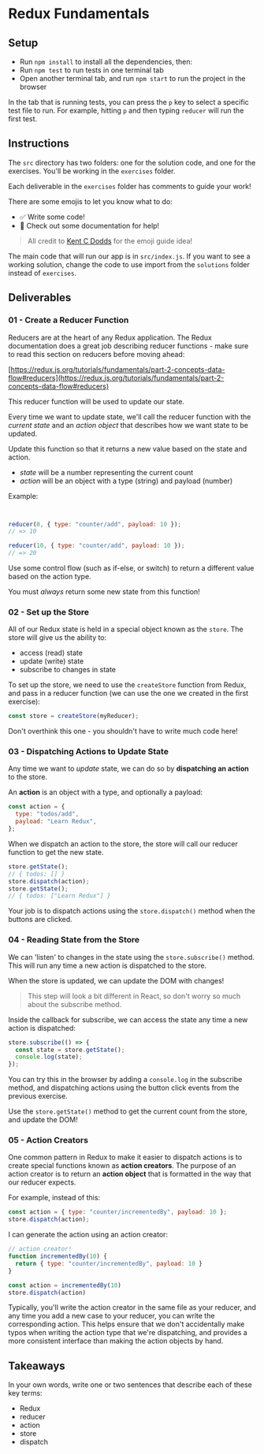 # Redux Fundamentals

## Setup

- Run `npm install` to install all the dependencies, then:
- Run `npm test` to run tests in one terminal tab
- Open another terminal tab, and run `npm start` to run the project in the
  browser

In the tab that is running tests, you can press the `p` key to select a specific
test file to run. For example, hitting `p` and then typing `reducer` will run
the first test.

## Instructions

The `src` directory has two folders: one for the solution code, and one for the
exercises. You'll be working in the `exercises` folder.

Each deliverable in the `exercises` folder has comments to guide your work!

There are some emojis to let you know what to do:

- ✅ Write some code!
- 📃 Check out some documentation for help!

> All credit to [Kent C Dodds](https://kentcdodds.com/) for the emoji guide
> idea!

The main code that will run our app is in `src/index.js`. If you want to see a
working solution, change the code to use import from the `solutions` folder
instead of `exercises`.

## Deliverables

### 01 - Create a Reducer Function

Reducers are at the heart of any Redux application. The Redux documentation does
a great job describing reducer functions - make sure to read this section on
reducers before moving ahead:

[https://redux.js.org/tutorials/fundamentals/part-2-concepts-data-flow#reducers](https://redux.js.org/tutorials/fundamentals/part-2-concepts-data-flow#reducers)

This reducer function will be used to update our state.

Every time we want to update state, we'll call the reducer function with the
_current state_ and an _action object_ that describes how we want state to be
updated.

Update this function so that it returns a new value based on the state and action.

- _state_ will be a number representing the current count
- _action_ will be an object with a type (string) and payload (number)

Example:


```js


reducer(0, { type: "counter/add", payload: 10 });
// => 10

reducer(10, { type: "counter/add", payload: 10 });
// => 20
```

Use some control flow (such as if-else, or switch) to return a different value
based on the action type.

You must _always_ return some new state from this function!

### 02 - Set up the Store

All of our Redux state is held in a special object known as the `store`. The
store will give us the ability to:

- access (read) state
- update (write) state
- subscribe to changes in state

To set up the store, we need to use the `createStore` function from Redux,
and pass in a reducer function (we can use the one we created in the first exercise):

```js
const store = createStore(myReducer);
```

Don't overthink this one - you shouldn't have to write much code here!

### 03 - Dispatching Actions to Update State

Any time we want to _update_ state, we can do so by **dispatching an action** to
the store.

An **action** is an object with a type, and optionally a payload:

```js
const action = {
  type: "todos/add",
  payload: "Learn Redux",
};
```

When we dispatch an action to the store, the store will call our reducer
function to get the new state.

```js
store.getState();
// { todos: [] }
store.dispatch(action);
store.getState();
// { todos: ["Learn Redux"] }
```

Your job is to dispatch actions using the `store.dispatch()` method when the
buttons are clicked.

### 04 - Reading State from the Store

We can 'listen' to changes in the state using the `store.subscribe()` method.
This will run any time a new action is dispatched to the store.

When the store is updated, we can update the DOM with changes!

> This step will look a bit different in React, so don't worry so much about the
> subscribe method.

Inside the callback for subscribe, we can access the state any time a new action
is dispatched:

```js
store.subscribe(() => {
  const state = store.getState();
  console.log(state);
});
```

You can try this in the browser by adding a `console.log` in the subscribe
method, and dispatching actions using the button click events from the previous
exercise.

Use the `store.getState()` method to get the current count from the store, and
update the DOM!

### 05 - Action Creators

One common pattern in Redux to make it easier to dispatch actions is to create
special functions known as **action creators**. The purpose of an action creator
is to return an **action object** that is formatted in the way that our reducer
expects.

For example, instead of this:

```js
const action = { type: "counter/incrementedBy", payload: 10 };
store.dispatch(action);
```

I can generate the action using an action creator:

```js
// action creator!
function incrementedBy(10) {
  return { type: "counter/incrementedBy", payload: 10 }
}

const action = incrementedBy(10)
store.dispatch(action)
```

Typically, you'll write the action creator in the same file as your reducer, and
any time you add a new case to your reducer, you can write the corresponding
action. This helps ensure that we don't accidentally make typos when writing the
action type that we're dispatching, and provides a more consistent interface
than making the action objects by hand.

## Takeaways

In your own words, write one or two sentences that describe each of these key terms:

- Redux
- reducer
- action
- store
- dispatch
